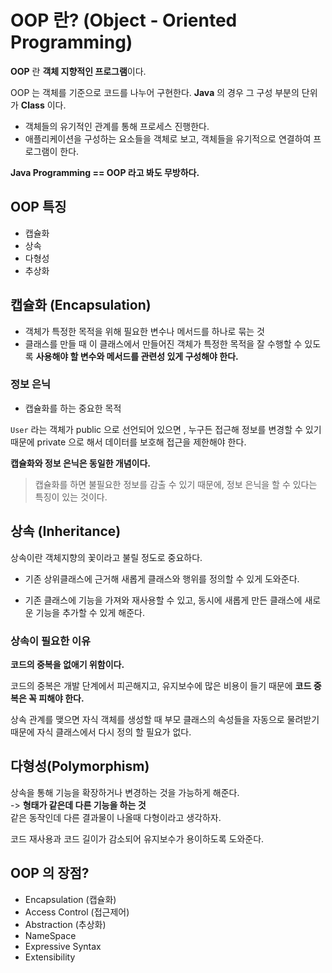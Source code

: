 # OOP 란? (Object - Oriented Programming)
<b>OOP</b> 란 <b>객체 지향적인 프로그램</b>이다.

OOP 는 객체를 기준으로 코드를 나누어 구현한다. <b>Java</b> 의 경우 그 구성 부분의 단위가 <b>Class</b> 이다.


- 객체들의 유기적인 관계를 통해 프로세스 진행한다.
- 애플리케이션을 구성하는 요소들을 객체로 보고, 객체들을 유기적으로 연결하여 프로그램이 한다.

<b>Java Programming == OOP 라고 봐도 무방하다.</b>

## OOP 특징
- 캡슐화
- 상속
- 다형성
- 추상화


## 캡슐화 (Encapsulation)
- 객체가 특정한 목적을 위해 필요한 변수나 메서드를 하나로 묶는 것
- 클래스를 만들 때 이 클래스에서 만들어진 객체가 특정한 목적을 잘 수행할 수 있도록 <b>사용해야 할 변수와 메서드를 관련성 있게 구성해야 한다.</b>

### 정보 은닉
- 캡슐화를 하는 중요한 목적

```User``` 라는 객체가 public 으로 선언되어 있으면 , 누구든 접근해 정보를 변경할 수 있기 때문에 private 으로 해서 데이터를 보호해 접근을 제한해야 한다.

<b>캡슐화와 정보 은닉은 동일한 개념이다.</b>

> 캡슐화를 하면 불필요한 정보를 감출 수 있기 때문에, 정보 은닉을 할 수 있다는 특징이 있는 것이다.


## 상속 (Inheritance)
상속이란 객체지향의 꽃이라고 불릴 정도로 중요하다.

- 기존 상위클래스에 근거해 새롭게 클래스와 행위를 정의할 수 있게 도와준다.

- 기존 클래스에 기능을 가져와 재사용할 수 있고, 동시에 새롭게 만든 클래스에 새로운 기능을 추가할 수 있게 해준다.


### 상속이 필요한 이유
<b>코드의 중복을 없애기 위함이다.</b>

코드의 중복은 개발 단계에서 피곤해지고,  유지보수에 많은 비용이 들기 때문에 <b>코드 중복은 꼭 피해야 한다.</b>

상속 관계를 맺으면 자식 객체를 생성할 때 부모 클래스의 속성들을 자동으로 물려받기 때문에 자식 클래스에서 다시 정의 할 필요가 없다.

## 다형성(Polymorphism)
상속을 통해 기능을 확장하거나 변경하는 것을 가능하게 해준다.   
-> <b>형태가 같은데 다른 기능을 하는 것</b>   
같은 동작인데 다른 결과물이 나올때 다형이라고 생각하자.

코드 재사용과 코드 길이가 감소되어 유지보수가 용이하도록 도와준다.
 
## OOP 의 장점?
- Encapsulation (캡슐화)
- Access Control (접근제어)
- Abstraction (추상화)
- NameSpace
- Expressive Syntax
- Extensibility
